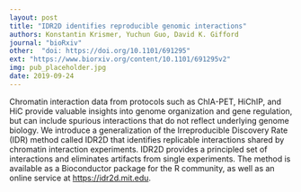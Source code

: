 ```yaml
---
layout: post
title: "IDR2D identifies reproducible genomic interactions"
authors: Konstantin Krismer, Yuchun Guo, David K. Gifford
journal: "bioRxiv"
other:  "doi: https://doi.org/10.1101/691295"
ext: "https://www.biorxiv.org/content/10.1101/691295v2"
img: pub_placeholder.jpg
date: 2019-09-24
---
```


Chromatin interaction data from protocols such as ChIA-PET, HiChIP, and HiC provide valuable insights into genome organization and gene regulation, but can include spurious interactions that do not reflect underlying genome biology. We introduce a generalization of the Irreproducible Discovery Rate (IDR) method called IDR2D that identifies replicable interactions shared by chromatin interaction experiments. IDR2D provides a principled set of interactions and eliminates artifacts from single experiments. The method is available as a Bioconductor package for the R community, as well as an online service at https://idr2d.mit.edu.
